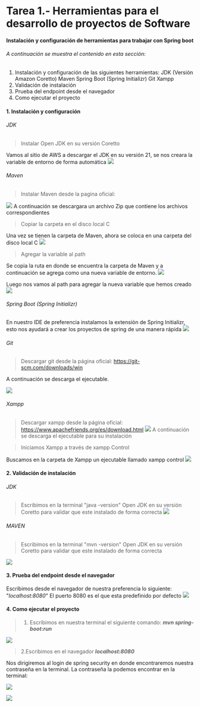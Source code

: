 # Tarea 1.- Herramientas para el desarrollo de proyectos de Software
####  Instalación y configuración de herramientas para trabajar con Spring boot

###### A continuación se muestra el contenido en esta sección:
1. Instalación y configuración de las siguientes herramientas:
		 JDK (Versión Amazon Coretto)
		 Maven
		 Spring Boot (Spring Initializr)
		 Git
		 Xampp
2. Validación de instalación
3. Prueba del endpoint desde el navegador
4. Como ejecutar el proyecto 

#### 1. Instalación y configuración 
###### JDK
>  Instalar Open JDK en su versión Coretto

Vamos al sitio de AWS a descargar el JDK en su versión 21, se nos creara la variable de entorno de forma automática
![](https://github.com/omaar-es/InicioSpring/blob/main/img/jdk.png?raw=true)

###### Maven

>  Instalar Maven desde la pagina oficial: 

![](https://github.com/omaar-es/InicioSpring/blob/main/img/maven.png?raw=true)
A continuación se descargara un archivo Zip que contiene los archivos correspondientes

> Copiar la carpeta en el disco local C

Una vez se tienen la carpeta de Maven, ahora se coloca en una carpeta del disco local C
![](https://github.com/omaar-es/InicioSpring/blob/main/img/MAVEN-ARCHIVO.png?raw=true)

> Agregar la variable al path

Se copia la ruta en donde se encuentra la carpeta de Maven y a continuación se agrega como una nueva variable de entorno. 
![](https://github.com/omaar-es/InicioSpring/blob/main/img/variableMaven.png?raw=true)

Luego nos vamos al path para agregar la nueva variable que hemos creado
![](https://github.com/omaar-es/InicioSpring/blob/main/img/AgregarPathMaven.png?raw=true)

###### Spring Boot (Spring Initializr)
En nuestro IDE de preferencia instalamos la extensión de Spring Initializr, esto nos ayudará a crear los proyectos de spring de una manera rápida
![](https://github.com/omaar-es/InicioSpring/blob/main/img/springInitializr.png?raw=true)

###### Git 
> Descargar git desde la página oficial: https://git-scm.com/downloads/win

A continuación se descarga el ejecutable.

![](https://github.com/omaar-es/InicioSpring/blob/main/img/GIT.png?raw=true)
###### Xampp
> Descargar xampp desde la página oficial: https://www.apachefriends.org/es/download.html
![](https://github.com/omaar-es/InicioSpring/blob/main/img/xampp.png?raw=true)
A continuación se descarga el ejecutable para su instalación

> Iniciamos Xampp a través de xampp Control

Buscamos en la carpeta de Xampp un ejecutable llamado xampp control
![](https://github.com/omaar-es/InicioSpring/blob/main/img/xamppControl.png?raw=true)


#### 2. Validación de instalación
###### JDK
>  Escribimos en la terminal "java -version" Open JDK en su versión Coretto para validar que este instalado de forma correcta
![](https://github.com/omaar-es/InicioSpring/blob/main/img/validacion-java.png?raw=true)
###### MAVEN
>  Escribimos en la terminal "mvn  -version" Open JDK en su versión Coretto para validar que este instalado de forma correcta

![](https://github.com/omaar-es/InicioSpring/blob/main/img/maven-validacion.png?raw=true)


#### 3. Prueba del endpoint desde el navegador
Escribimos desde el navegador de nuestra preferencia lo siguiente: "*localhost:8080*"
El puerto 8080 es el que esta predefinido por defecto
![](https://github.com/omaar-es/InicioSpring/blob/main/img/springEndpoint.png?raw=true)

#### 4. Como ejecutar el proyecto
> 1. Escribimos en nuestra terminal el siguiente comando: ***mvn spring-boot:run***

![](https://github.com/omaar-es/InicioSpring/blob/main/img/runJava.png?raw=true)

> 2.Escribimos en el navegador ***localhost:8080***

Nos dirigiremos al login de spring security en donde encontraremos nuestra contraseña en la terminal. La contraseña la podemos encontrar en la terminal:

![](https://github.com/omaar-es/InicioSpring/blob/main/img/passwordSpring.png?raw=true)

![](https://github.com/omaar-es/InicioSpring/blob/main/img/loginSpring.png?raw=true)
